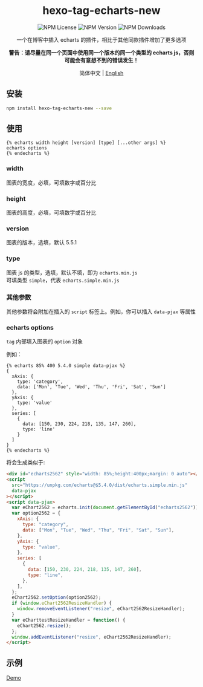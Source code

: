 <div align = center>
  <h1>hexo-tag-echarts-new</h1>
  <img alt="NPM License" src="https://img.shields.io/npm/l/hexo-tag-echarts-new">
  <img alt="NPM Version" src="https://img.shields.io/npm/v/hexo-tag-echarts-new">
  <img alt="NPM Downloads" src="https://img.shields.io/npm/dt/hexo-tag-echarts-new">
  <p align="center">
  一个在博客中插入 echarts 的插件，相比于其他同款插件增加了更多选项

**警告：请尽量在同一个页面中使用同一个版本的同一个类型的 echarts js，否则可能会有意想不到的错误发生！**

  </p>

简体中文 | [English](https://github.com/D-Sketon/hexo-tag-echarts-new/blob/main/README.en.md)

</div>

## 安装

```bash
npm install hexo-tag-echarts-new --save
```

## 使用

```
{% echarts width height [version] [type] [...other args] %}
echarts options
{% endecharts %}
```

### width

图表的宽度，必填，可填数字或百分比

### height

图表的高度，必填，可填数字或百分比

### version

图表的版本，选填，默认 5.5.1

### type

图表 js 的类型，选填，默认不填，即为 `echarts.min.js`  
可填类型 `simple`，代表 `echarts.simple.min.js`

### 其他参数

其他参数将会附加在插入的 `script` 标签上。例如，你可以插入 `data-pjax` 等属性

### echarts options

`tag` 内部填入图表的 `option` 对象

例如：

```text
{% echarts 85% 400 5.4.0 simple data-pjax %}
{
  xAxis: {
    type: 'category',
    data: ['Mon', 'Tue', 'Wed', 'Thu', 'Fri', 'Sat', 'Sun']
  },
  yAxis: {
    type: 'value'
  },
  series: [
    {
      data: [150, 230, 224, 218, 135, 147, 260],
      type: 'line'
    }
  ]
}
{% endecharts %}
```

将会生成类似于:

```html
<div id="echarts2562" style="width: 85%;height:400px;margin: 0 auto"></div>
<script
  src="https://unpkg.com/echarts@$5.4.0/dist/echarts.simple.min.js"
  data-pjax
></script>
<script data-pjax>
  var eChart2562 = echarts.init(document.getElementById("echarts2562"));
  var option2562 = {
    xAxis: {
      type: "category",
      data: ["Mon", "Tue", "Wed", "Thu", "Fri", "Sat", "Sun"],
    },
    yAxis: {
      type: "value",
    },
    series: [
      {
        data: [150, 230, 224, 218, 135, 147, 260],
        type: "line",
      },
    ],
  };
  eChart2562.setOption(option2562);
  if (window.eChart2562ResizeHandler) {
    window.removeEventListener("resize", eChart2562ResizeHandler);
  }
  var eCharttestResizeHandler = function() {
    eChart2562.resize();
  };
  window.addEventListener("resize", eChart2562ResizeHandler);
</script>
```

## 示例

[Demo](https://d-sketon.github.io/20241006/hexo-echarts-demo/)
